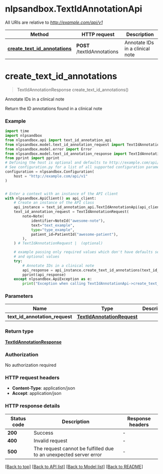 # nlpsandbox.TextIdAnnotationApi

All URIs are relative to *http://example.com/api/v1*

Method | HTTP request | Description
------------- | ------------- | -------------
[**create_text_id_annotations**](TextIdAnnotationApi.md#create_text_id_annotations) | **POST** /textIdAnnotations | Annotate IDs in a clinical note


# **create_text_id_annotations**
> TextIdAnnotationResponse create_text_id_annotations()

Annotate IDs in a clinical note

Return the ID annotations found in a clinical note

### Example

```python
import time
import nlpsandbox
from nlpsandbox.api import text_id_annotation_api
from nlpsandbox.model.text_id_annotation_request import TextIdAnnotationRequest
from nlpsandbox.model.error import Error
from nlpsandbox.model.text_id_annotation_response import TextIdAnnotationResponse
from pprint import pprint
# Defining the host is optional and defaults to http://example.com/api/v1
# See configuration.py for a list of all supported configuration parameters.
configuration = nlpsandbox.Configuration(
    host = "http://example.com/api/v1"
)


# Enter a context with an instance of the API client
with nlpsandbox.ApiClient() as api_client:
    # Create an instance of the API class
    api_instance = text_id_annotation_api.TextIdAnnotationApi(api_client)
    text_id_annotation_request = TextIdAnnotationRequest(
        note=Note(
            identifier=NoteId("awesome-note"),
            text="text_example",
            type="type_example",
            patient_id=PatientId("awesome-patient"),
        ),
    ) # TextIdAnnotationRequest |  (optional)

    # example passing only required values which don't have defaults set
    # and optional values
    try:
        # Annotate IDs in a clinical note
        api_response = api_instance.create_text_id_annotations(text_id_annotation_request=text_id_annotation_request)
        pprint(api_response)
    except nlpsandbox.ApiException as e:
        print("Exception when calling TextIdAnnotationApi->create_text_id_annotations: %s\n" % e)
```

### Parameters

Name | Type | Description  | Notes
------------- | ------------- | ------------- | -------------
 **text_id_annotation_request** | [**TextIdAnnotationRequest**](TextIdAnnotationRequest.md)|  | [optional]

### Return type

[**TextIdAnnotationResponse**](TextIdAnnotationResponse.md)

### Authorization

No authorization required

### HTTP request headers

 - **Content-Type**: application/json
 - **Accept**: application/json

### HTTP response details
| Status code | Description | Response headers |
|-------------|-------------|------------------|
**200** | Success |  -  |
**400** | Invalid request |  -  |
**500** | The request cannot be fulfilled due to an unexpected server error |  -  |

[[Back to top]](#) [[Back to API list]](../README.md#documentation-for-api-endpoints) [[Back to Model list]](../README.md#documentation-for-models) [[Back to README]](../README.md)

